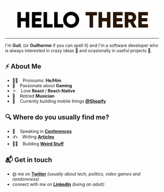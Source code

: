 <!-- # Hello, nerds 🤓 -->

![hello there](https://github.com/gvarandas/gvarandas/blob/master/title.gif?raw=true)

---

I'm **Guil**, (or **Guilherme** if you can spell it) and I'm a software developer who is always interested in crazy ideas 🦄  and ocasionally in useful projects 🤖.

## ⚡️ About Me

* 🧑‍🎤 &nbsp;&nbsp; Pronoums: **He/Him**
* 👾 &nbsp;&nbsp; Passionate about **Gaming**
* ⚛️ &nbsp;&nbsp; Love **React** / **React-Native**
* 🎼 &nbsp;&nbsp; Retired **Musician**
* 📱 &nbsp;&nbsp; Currently building mobile things [**@Shopify**](https://github.com/Shopify)

## 🔍 Where do you usually find me?

* 🎤 &nbsp;&nbsp; Speaking in [**Conferences**](https://www.youtube.com/watch?v=otDl8PGYT4s)
* ✍️ &nbsp;&nbsp; Writing [**Articles**](https://gvarandas.me/blog)
* 👷‍♂️ &nbsp;&nbsp; Building [**Weird Stuff**](https://gvarandas.me)

## 📬 Get in touch

* @ me on [**Twitter**](https://twitter.com/jgvarandas) *(usually about tech, politics, video games and randomness)*
* connect with me on [**LinkedIn**](https://www.linkedin.com/in/guilhermevarandas) *(being an adult)*
